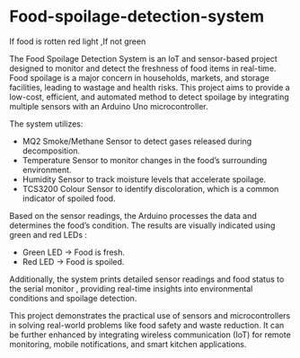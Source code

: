 # Food-spoilage-detection-system
If food is rotten red light ,If not green


The Food Spoilage Detection System is an IoT and sensor-based project designed to monitor and detect the freshness of food items in real-time. Food spoilage is a major concern in households, markets, and storage facilities, leading to wastage and health risks. This project aims to provide a low-cost, efficient, and automated method to detect spoilage by integrating multiple sensors with an Arduino Uno microcontroller.

The system utilizes:

* MQ2 Smoke/Methane Sensor to detect gases released during decomposition.
* Temperature Sensor to monitor changes in the food’s surrounding environment.
*  Humidity Sensor to track moisture levels that accelerate spoilage.
*  TCS3200 Colour Sensor  to identify discoloration, which is a common indicator of spoiled food.

Based on the sensor readings, the Arduino processes the data and determines the food’s condition. The results are visually indicated using  green and red LEDs :

*  Green LED  → Food is fresh.
*  Red LED  → Food is spoiled.

Additionally, the system prints detailed sensor readings and food status to the  serial monitor , providing real-time insights into environmental conditions and spoilage detection.

This project demonstrates the practical use of sensors and microcontrollers in solving real-world problems like food safety and waste reduction. It can be further enhanced by integrating wireless communication (IoT) for remote monitoring, mobile notifications, and smart kitchen applications.


